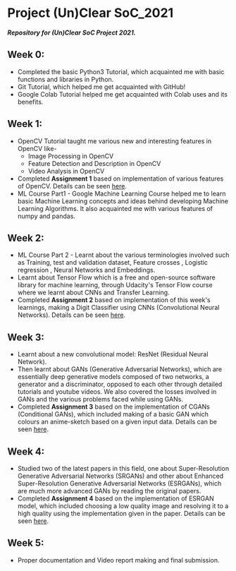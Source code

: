 # Project (Un)Clear SoC_2021
***Repository for (Un)Clear SoC Project 2021.***

## Week 0:
- Completed the basic Python3 Tutorial, which acquainted me with basic functions and libraries in Python.
- Git Tutorial, which helped me get acquainted with GitHub!
- Google Colab Tutorial helped me get acquainted with Colab uses and its benefits.

## Week 1:
- OpenCV Tutorial taught me various new and interesting features in OpenCV like-
  - Image Processing in OpenCV
  - Feature Detection and Description in OpenCV
  - Video Analysis in OpenCV
- Completed **Assignment 1** based on implementation of various features of OpenCV. Details can be seen [here](https://github.com/tkg31302/SoC_2021/tree/main/Assignment1).
- ML Course Part1 - Google Machine Learning Course helped me to learn basic Machine Learning concepts and ideas behind developing Machine Learning Algorithms. It also acquainted me with various features of numpy and pandas.

## Week 2:
- ML Course Part 2 - Learnt about the various terminologies involved such as Training, test and validation dataset, Feature crosses , Logistic regression , Neural Networks and Embeddings.
- Learnt about Tensor Flow which is a free and open-source software library for machine learning, through Udacity's Tensor Flow course where we learnt about CNNs and Transfer Learning.
- Completed **Assignment 2** based on implementation of this week's learnings, making a Digit Classifier using CNNs (Convolutional Neural Networks). Details can be seen [here](https://github.com/tkg31302/SoC_2021/tree/main/Assignment2).

## Week 3:
- Learnt about a new convolutional model: ResNet (Residual Neural Network).
- Then learnt about GANs (Generative Adversarial Networks), which are essentially deep generative models composed of two networks, a generator and a discriminator, opposed to each other through detailed tutorials and youtube videos. We also covered the losses involved in GANs and the various problems faced while using GANs.
- Completed **Assignment 3** based on the implementation of CGANs (Conditional GANs), which included making of a basic GAN which colours an anime-sketch based on a given input data. Details can be seen [here](https://github.com/tkg31302/SoC_2021/tree/main/Assignment3).

## Week 4:
- Studied two of the latest papers in this field, one about Super-Resolution Generative Adversarial Networks (SRGANs) and other about Enhanced Super-Resolution Generative Adversarial Networks (ESRGANs), which are much more advanced GANs by reading the original papers.
- Completed **Assignment 4** based on the implementation of ESRGAN model, which included choosing a low quality image and resolving it to a high quality using the implementation given in the paper. Details can be seen [here](https://github.com/tkg31302/SoC_2021/tree/main/Assignment4).

## Week 5:
- Proper documentation and Video report making and final submission.
